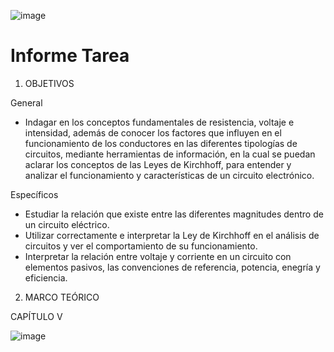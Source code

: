 ![image](https://user-images.githubusercontent.com/84390820/122866386-73fd6300-d2ed-11eb-8404-d90c2a6c9ef2.png)

# Informe Tarea

1. OBJETIVOS

General

* Indagar en los conceptos fundamentales de resistencia, voltaje e intensidad, además de conocer los factores que influyen en el funcionamiento de los conductores en las diferentes tipologías de circuitos, mediante herramientas de información, en la cual se puedan aclarar los conceptos de las Leyes de Kirchhoff, para entender y analizar el funcionamiento y características de un circuito electrónico.

Específicos

* Estudiar la relación que existe entre las diferentes magnitudes dentro de un circuito eléctrico.
* Utilizar correctamente e interpretar la Ley de Kirchhoff en el análisis de circuitos y ver el comportamiento de su funcionamiento.
* Interpretar la relación entre voltaje y corriente en un circuito con elementos pasivos, las convenciones de referencia, potencia, enegría y eficiencia.

2. MARCO TEÓRICO

CAPÍTULO V

![image](https://user-images.githubusercontent.com/84390820/122866990-7b713c00-d2ee-11eb-8bda-69b352be0892.png)
